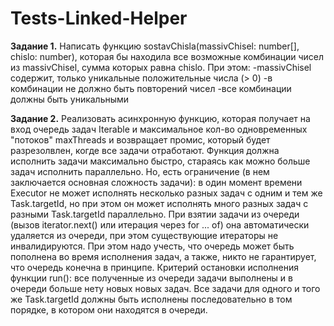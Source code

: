 # Tests-Linked-Helper
**Задание 1.**
Написать функцию sostavChisla(massivChisel: number[], chislo: number), которая бы находила все возможные комбинации чисел из massivChisel, сумма которых равна chislo. При этом:
-massivChisel содержит, только уникальные положительные числа (> 0)
-в комбинации не должно быть повторений чисел
-все комбинации должны быть уникальными

**Задание 2.**
Реализовать асинхронную функцию, которая получает на вход очередь задач Iterable и максимальное кол-во одновременных "потоков" maxThreads и возвращает промис, который будет разрезолвлен, когде все задачи отработают. Функция должна исполнить задачи максимально быстро, стараясь как можно больше задач исполнить параллельно. Но, есть ограничение (в нем заключается основная сложность задачи): в один момент времени Executor не может исполнять несколько разных задач с одним и тем же Task.targetId, но при этом он может исполнять много разных задач с разными Task.targetId параллельно. При взятии задачи из очереди (вызов iterator.next() или итерация через for ... of) она автоматически удаляется из очереди, при этом существующие итераторы не инвалидируются. При этом надо учесть, что очередь может быть пополнена во время исполнения задач, а также, никто не гарантирует, что очередь конечна в принципе. Критерий остановки исполнения функции run(): все полученные из очереди задачи выполнены и в очереди больше нету новых новых задач. Все задачи для одного и того же Task.targetId должны быть исполнены последовательно в том порядке, в котором они находятся в очереди.
